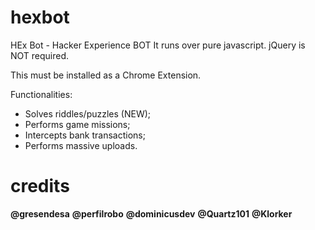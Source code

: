 # hexbot
HEx Bot - Hacker Experience BOT It runs over pure javascript. jQuery is NOT required.

This must be installed as a Chrome Extension.

Functionalities:
* Solves riddles/puzzles (NEW);
* Performs game missions;
* Intercepts bank transactions;
* Performs massive uploads.

# credits
**@gresendesa**
**@perfilrobo**
**@dominicusdev**
**@Quartz101**
**@Klorker**



